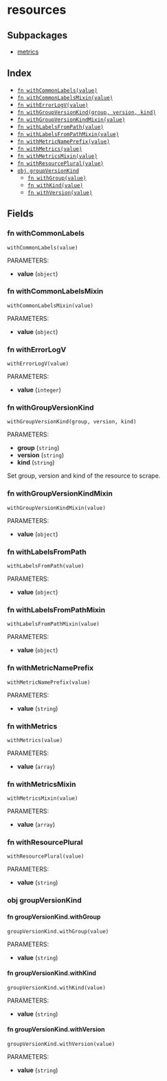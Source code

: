 # resources



## Subpackages

* [metrics](metrics.md)

## Index

* [`fn withCommonLabels(value)`](#fn-withcommonlabels)
* [`fn withCommonLabelsMixin(value)`](#fn-withcommonlabelsmixin)
* [`fn withErrorLogV(value)`](#fn-witherrorlogv)
* [`fn withGroupVersionKind(group, version, kind)`](#fn-withgroupversionkind)
* [`fn withGroupVersionKindMixin(value)`](#fn-withgroupversionkindmixin)
* [`fn withLabelsFromPath(value)`](#fn-withlabelsfrompath)
* [`fn withLabelsFromPathMixin(value)`](#fn-withlabelsfrompathmixin)
* [`fn withMetricNamePrefix(value)`](#fn-withmetricnameprefix)
* [`fn withMetrics(value)`](#fn-withmetrics)
* [`fn withMetricsMixin(value)`](#fn-withmetricsmixin)
* [`fn withResourcePlural(value)`](#fn-withresourceplural)
* [`obj groupVersionKind`](#obj-groupversionkind)
  * [`fn withGroup(value)`](#fn-groupversionkindwithgroup)
  * [`fn withKind(value)`](#fn-groupversionkindwithkind)
  * [`fn withVersion(value)`](#fn-groupversionkindwithversion)

## Fields

### fn withCommonLabels

```jsonnet
withCommonLabels(value)
```

PARAMETERS:

* **value** (`object`)


### fn withCommonLabelsMixin

```jsonnet
withCommonLabelsMixin(value)
```

PARAMETERS:

* **value** (`object`)


### fn withErrorLogV

```jsonnet
withErrorLogV(value)
```

PARAMETERS:

* **value** (`integer`)


### fn withGroupVersionKind

```jsonnet
withGroupVersionKind(group, version, kind)
```

PARAMETERS:

* **group** (`string`)
* **version** (`string`)
* **kind** (`string`)

Set group, version and kind of the resource to scrape.
### fn withGroupVersionKindMixin

```jsonnet
withGroupVersionKindMixin(value)
```

PARAMETERS:

* **value** (`object`)


### fn withLabelsFromPath

```jsonnet
withLabelsFromPath(value)
```

PARAMETERS:

* **value** (`object`)


### fn withLabelsFromPathMixin

```jsonnet
withLabelsFromPathMixin(value)
```

PARAMETERS:

* **value** (`object`)


### fn withMetricNamePrefix

```jsonnet
withMetricNamePrefix(value)
```

PARAMETERS:

* **value** (`string`)


### fn withMetrics

```jsonnet
withMetrics(value)
```

PARAMETERS:

* **value** (`array`)


### fn withMetricsMixin

```jsonnet
withMetricsMixin(value)
```

PARAMETERS:

* **value** (`array`)


### fn withResourcePlural

```jsonnet
withResourcePlural(value)
```

PARAMETERS:

* **value** (`string`)


### obj groupVersionKind


#### fn groupVersionKind.withGroup

```jsonnet
groupVersionKind.withGroup(value)
```

PARAMETERS:

* **value** (`string`)


#### fn groupVersionKind.withKind

```jsonnet
groupVersionKind.withKind(value)
```

PARAMETERS:

* **value** (`string`)


#### fn groupVersionKind.withVersion

```jsonnet
groupVersionKind.withVersion(value)
```

PARAMETERS:

* **value** (`string`)

